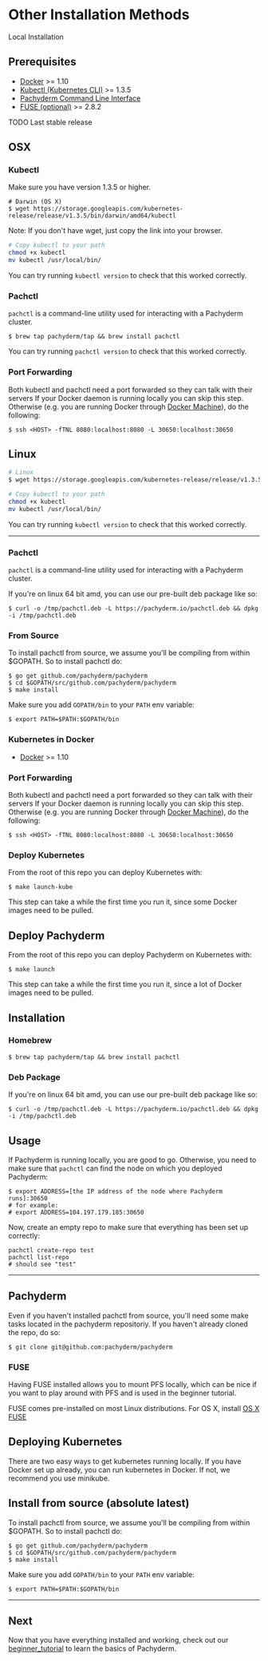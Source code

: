 # Other Installation Methods

Local Installation

## Prerequisites

- [Docker](https://docs.docker.com/engine/installation) >= 1.10
- [Kubectl (Kubernetes CLI)](#kubectl) >= 1.3.5
- [Pachyderm Command Line Interface](#pachctl)
- [FUSE (optional)](#fuse-optional) >= 2.8.2


TODO Last stable release
## OSX
### Kubectl


Make sure you have version 1.3.5 or higher.

```shell
# Darwin (OS X)
$ wget https://storage.googleapis.com/kubernetes-release/release/v1.3.5/bin/darwin/amd64/kubectl
```
Note: If you don't have wget, just copy the link into your browser.


```sh
# Copy kubectl to your path
chmod +x kubectl
mv kubectl /usr/local/bin/
```
You can try running `kubectl version` to check that this worked correctly. 


### Pachctl

`pachctl` is a command-line utility used for interacting with a Pachyderm cluster.


```shell
$ brew tap pachyderm/tap && brew install pachctl
```
You can try running `pachctl version` to check that this worked correctly. 

### Port Forwarding

Both kubectl and pachctl need a port forwarded so they can talk with their servers
If your Docker daemon is running locally you can skip this step.  Otherwise (e.g. you are running Docker through [Docker Machine](https://docs.docker.com/machine/)), do the following:


```shell
$ ssh <HOST> -fTNL 8080:localhost:8080 -L 30650:localhost:30650
```


## Linux

```sh
# Linux
$ wget https://storage.googleapis.com/kubernetes-release/release/v1.3.5/bin/linux/amd64/kubectl
```

```sh
# Copy kubectl to your path
chmod +x kubectl
mv kubectl /usr/local/bin/
```
You can try running `kubectl version` to check that this worked correctly. 

---

### Pachctl

`pachctl` is a command-line utility used for interacting with a Pachyderm cluster.


If you're on linux 64 bit amd, you can use our pre-built deb package like so:

```shell
$ curl -o /tmp/pachctl.deb -L https://pachyderm.io/pachctl.deb && dpkg -i /tmp/pachctl.deb
```

### From Source

To install pachctl from source, we assume you'll be compiling from within $GOPATH. So to install pachctl do:

```shell
$ go get github.com/pachyderm/pachyderm
$ cd $GOPATH/src/github.com/pachyderm/pachyderm
$ make install
```

Make sure you add `GOPATH/bin` to your `PATH` env variable:

```shell
$ export PATH=$PATH:$GOPATH/bin
```






### Kubernetes in Docker
- [Docker](https://docs.docker.com/engine/installation) >= 1.10





### Port Forwarding

Both kubectl and pachctl need a port forwarded so they can talk with their servers
If your Docker daemon is running locally you can skip this step.  Otherwise (e.g. you are running Docker through [Docker Machine](https://docs.docker.com/machine/)), do the following:


```shell
$ ssh <HOST> -fTNL 8080:localhost:8080 -L 30650:localhost:30650
```

### Deploy Kubernetes

From the root of this repo you can deploy Kubernetes with:

```shell
$ make launch-kube
```

This step can take a while the first time you run it, since some Docker images need to be pulled.

## Deploy Pachyderm


From the root of this repo you can deploy Pachyderm on Kubernetes with:

```shell
$ make launch
```

This step can take a while the first time you run it, since a lot of Docker images need to be pulled.


## Installation

### Homebrew

```shell
$ brew tap pachyderm/tap && brew install pachctl
```

### Deb Package

If you're on linux 64 bit amd, you can use our pre-built deb package like so:

```shell
$ curl -o /tmp/pachctl.deb -L https://pachyderm.io/pachctl.deb && dpkg -i /tmp/pachctl.deb
```



## Usage

If Pachyderm is running locally, you are good to go.  Otherwise, you need to make sure that `pachctl` can find the node on which you deployed Pachyderm:

```shell
$ export ADDRESS=[the IP address of the node where Pachyderm runs]:30650
# for example:
# export ADDRESS=104.197.179.185:30650
```

Now, create an empty repo to make sure that everything has been set up correctly:

```shell
pachctl create-repo test
pachctl list-repo
# should see "test"
```

---

## Pachyderm

Even if you haven't installed pachctl from source, you'll need some make tasks located in the pachyderm repositoriy. If you haven't already cloned the repo, do so:

```shell
$ git clone git@github.com:pachyderm/pachyderm
```


### FUSE

Having FUSE installed allows you to mount PFS locally, which can be nice if you want to play around with PFS and is used in the beginner tutorial.

FUSE comes pre-installed on most Linux distributions.  For OS X, install [OS X FUSE](https://osxfuse.github.io/)


## Deploying Kubernetes


There are two easy ways to get kubernetes running locally. If you have Docker set up already, you can run kubernetes in Docker. If not, we recommend you use minikube.

## Install from source (absolute latest)

To install pachctl from source, we assume you'll be compiling from within $GOPATH. So to install pachctl do:

```shell
$ go get github.com/pachyderm/pachyderm
$ cd $GOPATH/src/github.com/pachyderm/pachyderm
$ make install
```

Make sure you add `GOPATH/bin` to your `PATH` env variable:

```shell
$ export PATH=$PATH:$GOPATH/bin
```

---

## Next

Now that you have everything installed and working, check out our [beginner_tutorial](LINK) to learn the basics of Pachyderm.

